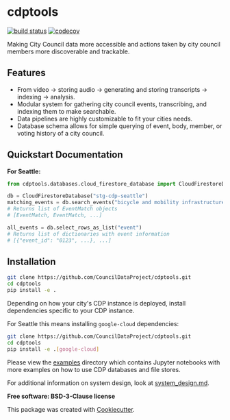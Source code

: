 # cdptools

[![build status](https://travis-ci.org/CouncilDataProject/cdptools.svg?branch=master)](https://travis-ci.org/CouncilDataProject/cdptools)
[![codecov](https://codecov.io/gh/CouncilDataProject/cdptools/branch/master/graph/badge.svg)](https://codecov.io/gh/CouncilDataProject/cdptools)


Making City Council data more accessible and actions taken by city council members more discoverable and trackable.

## Features
* From video -> storing audio -> generating and storing transcripts -> indexing -> analysis.
* Modular system for gathering city council events, transcribing, and indexing them to make searchable.
* Data pipelines are highly customizable to fit your cities needs.
* Database schema allows for simple querying of event, body, member, or voting history of a city council.


## Quickstart Documentation

**For Seattle:**
```python
from cdptools.databases.cloud_firestore_database import CloudFirestoreDatabase

db = CloudFirestoreDatabase("stg-cdp-seattle")
matching_events = db.search_events("bicycle and mobility infrastructure, greenways")
# Returns list of EventMatch objects
# [EventMatch, EventMatch, ...]

all_events = db.select_rows_as_list("event")
# Returns list of dictionaries with event information
# [{"event_id": "0123", ...}, ...]
```

## Installation
```bash
git clone https://github.com/CouncilDataProject/cdptools.git
cd cdptools
pip install -e .
```

Depending on how your city's CDP instance is deployed, install dependencies specific
to your CDP instance.

For Seattle this means installing `google-cloud` dependencies:
```bash
git clone https://github.com/CouncilDataProject/cdptools.git
cd cdptools
pip install -e .[google-cloud]
```

Please view the [examples](/examples) directory which contains Jupyter notebooks with more examples on how to use CDP
databases and file stores.

For additional information on system design, look at [system_design.md](docs/system_design.md).

**Free software: BSD-3-Clause license**

This package was created with [Cookiecutter](https://github.com/audreyr/cookiecutter).
